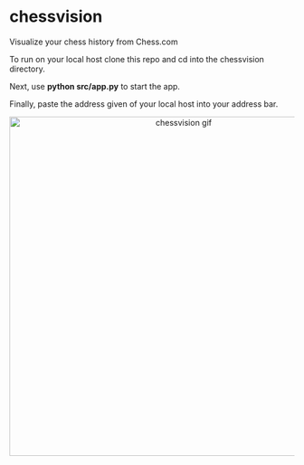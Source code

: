 # chessvision
Visualize your chess history from Chess.com

To run on your local host clone this repo and cd into the chessvision directory.

Next, use **python src/app.py** to start the app.

Finally, paste the address given of your local host into your address bar.


<p align="center">
  <img src="data/chessvision_demo.gif" width="600" title="chessvision gif">
</p>
